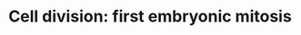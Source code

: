 ---
annotations:
- type: Cell Type Ontology
  value: animal zygote
- type: Cell Type Ontology
  value: animal cell
- type: Pathway Ontology
  value: '"pathway pertinent to DNA replication and repair'
authors:
- Kyook
- Khanspers
- MaintBot
- Mkutmon
- Egonw
- AlexanderPico
- Eweitz
- RaatsS
communities:
- WormBase_Approved
description: '"Prior to fertilization, C. elegans oocytes are arrested in meiotic
  prophase with nuclei containing two copies of the diploid genome packaged into recombined
  bivalent chromosomes. The two rounds of meiotic chromosome segregation that generate
  the haploid oocyte pronucleus are completed in the zygote after the oocytes are
  fertilized. During each meiotic division, chromosome segregation is accomplished
  by a small acentriolar meiotic spindle that forms in the embryo anterior. During
  anaphase of meiosis I and again in meiosis II, the meiotic spindle associates with
  the cortex in an end-on fashion, and a highly asymmetric cytokinesis-like event
  extrudes a polar body (Figure 2; Albertson and Thomson, 1993; Clark-Maguire and
  Mains, 1994; Yang et al., 2003). In addition to the haploid pronucleus, the sperm
  brings a pair of centrioles into the oocyte, which lacks centrioles due to their
  degradation during oogenesis. As meiosis completes, the haploid oocyte and sperm-derived
  pronuclei, located at opposite ends of the embryo increase in size, becoming visible
  by DIC microscopy. After entering the oocyte, the sperm-derived centriole pair recruits
  pericentriolar material and acquires the ability to nucleate microtubules (O''Connell,
  2000; Pelletier et al., 2004). Subsequently, the two sperm-derived centrioles separate,
  forming two centrosomes positioned on either side of the paternal pronucleus. Coincident
  with chromosome condensation during mitotic prophase, the pronuclei migrate towards
  each other. After the pronuclei meet, the nuclear-centrosome complex moves to the
  center of the embryo and rotates to align with the long axis of the embryo (Albertson,
  1984; Hyman and White, 1987). The miotitc spindle begins to move towards the embryo
  posterior during metaphase (Labbe et al., 2004; Oegema et al., 2001), and asymmetric
  elongation during anaphase contributes to its posterior displacement (Albertson,
  1984; Grill et al., 2001). Since the cleavage furrow bisects the mitotic spindle,
  this displacement results in an asymmetric first cleavage (For more on the mechanisms
  that generate this asymmetry see Asymmetric cell division and axis formation in
  the embryo). "  From "Cell division" by Karen Oegema, WormBook'
last-edited: 2021-05-27
organisms:
- Caenorhabditis elegans
redirect_from:
- /index.php/Pathway:WP1411
- /instance/WP1411
schema-jsonld:
- '@context': https://schema.org/
  '@id': https://wikipathways.github.io/pathways/WP1411.html
  '@type': Dataset
  creator:
    '@type': Organization
    name: WikiPathways
  description: '"Prior to fertilization, C. elegans oocytes are arrested in meiotic
    prophase with nuclei containing two copies of the diploid genome packaged into
    recombined bivalent chromosomes. The two rounds of meiotic chromosome segregation
    that generate the haploid oocyte pronucleus are completed in the zygote after
    the oocytes are fertilized. During each meiotic division, chromosome segregation
    is accomplished by a small acentriolar meiotic spindle that forms in the embryo
    anterior. During anaphase of meiosis I and again in meiosis II, the meiotic spindle
    associates with the cortex in an end-on fashion, and a highly asymmetric cytokinesis-like
    event extrudes a polar body (Figure 2; Albertson and Thomson, 1993; Clark-Maguire
    and Mains, 1994; Yang et al., 2003). In addition to the haploid pronucleus, the
    sperm brings a pair of centrioles into the oocyte, which lacks centrioles due
    to their degradation during oogenesis. As meiosis completes, the haploid oocyte
    and sperm-derived pronuclei, located at opposite ends of the embryo increase in
    size, becoming visible by DIC microscopy. After entering the oocyte, the sperm-derived
    centriole pair recruits pericentriolar material and acquires the ability to nucleate
    microtubules (O''Connell, 2000; Pelletier et al., 2004). Subsequently, the two
    sperm-derived centrioles separate, forming two centrosomes positioned on either
    side of the paternal pronucleus. Coincident with chromosome condensation during
    mitotic prophase, the pronuclei migrate towards each other. After the pronuclei
    meet, the nuclear-centrosome complex moves to the center of the embryo and rotates
    to align with the long axis of the embryo (Albertson, 1984; Hyman and White, 1987).
    The miotitc spindle begins to move towards the embryo posterior during metaphase
    (Labbe et al., 2004; Oegema et al., 2001), and asymmetric elongation during anaphase
    contributes to its posterior displacement (Albertson, 1984; Grill et al., 2001).
    Since the cleavage furrow bisects the mitotic spindle, this displacement results
    in an asymmetric first cleavage (For more on the mechanisms that generate this
    asymmetry see Asymmetric cell division and axis formation in the embryo). "  From
    "Cell division" by Karen Oegema, WormBook'
  keywords:
  - Ce-MAN1/LEM-2
  - GO:0040035
  - GO:0040010
  - GO:0051256
  - LIS-1
  - NUD-1
  - T13E8.3
  - PLK-2
  - ICP-1/CeINCEP
  - CUL-3
  - SAN-1
  - LET-99
  - DNC-4
  - LET-502
  - 21ur-13952
  - PUF-3
  - MEL-11
  - ZYG-1
  - BIR-1
  - GO:0000910</br>WBPaper0006352
  - Matefin/SUN-1
  - RBX-1
  - GO:0000281
  - BUB-1
  - DNC-2
  - GO:0030865
  - HCP-1
  - MIS-12
  - ARP-1
  - GO:0007635
  - CeGrip-2/GIP-2
  - GO:0045132
  - g-tubulin/TBG-1
  - LET-21/Ect-2
  - KBP-5
  - GPC-2
  - GO:0040015
  - GO:0008340
  - T16G12.1
  - SMC-4
  - TAC-1
  - TBA-1
  - HIM-1
  - TBB-2
  - ICP-1/CeINCENP
  - GO:0044254
  - KBP-2
  - CSC-1
  - SPD-5
  - GO:0051301
  - KLE-2
  - SAS-5
  - GO:0002009
  - SAS-4
  - nuf-2/HIM-10
  - ROD-1
  - ANC-1
  - GO:0007077
  - IMA-2
  - PAR-5
  - CYK-4
  - LET-92
  - T26A5.8
  - GO:0040007
  - ANI-1
  - GO:0040022
  - GO:0000003
  - CeCENP-C
  - GO:0007109
  - GO:0051726
  - RHO-1
  - UNC-84
  - MLC-4
  - ZEN-4
  - CeCENP-A
  - GO:0000910
  - TBB-1
  - GO:0040011
  - UNC-60A
  - SPD-2
  - TBA-4
  - BUB-3
  - ZYG-12
  - PLL-1
  - MIX-1
  - MDF-2
  - UNC-83
  - DYRB-1
  - SCC-1
  - PFD-5
  - SMC-3
  - PFD-3
  - CAP-G
  - DNC-1
  - UNC-37
  - CeMCAK
  - Y47D3A.29
  - DYCI-1
  - GO:0031991
  - GO:0040018
  - GO:0035046
  - DLI-1
  - PFN-1
  - T13E8.2
  - CLASP
  - KLP-19
  - PFD-2
  - KNL-2
  - UNC-59
  - F54B3.3
  - CeLamin/LMN-1
  - NDC-80
  - CZW-1
  - AIR-1
  - Ce-BAF-1
  - AIR-2
  - KNL-1
  - GO:0040038
  - MFDF-1
  - KBP-1
  - GO:0009792
  - Ce-emerin/EMR-1
  - LET-754
  - SCC-3
  - HCP-6
  - GO:0010171
  - Spc25/KBP-3
  - TBA-2
  - DLC-1
  - GO:0002119
  - SAS-6
  - NMY-2
  - GO:0007052
  - 21ur-15150
  - BEN-1
  - UNC-61
  - MBK-2
  - HCP-2
  - CeGrip-1/GIP-1
  - DHC-1
  - Y19D2B.1
  - KNL-3
  - GPB-1
  - TAG-170
  - PLK-1
  - ZYG-9
  - CAP-2
  - LRG-1
  - TIM-1
  - MEL-28
  - SPD-1
  - Y71F9AL.14
  - CYK-1
  license: CC0
  name: 'Cell division: first embryonic mitosis'
seo: CreativeWork
title: 'Cell division: first embryonic mitosis'
wpid: WP1411
---